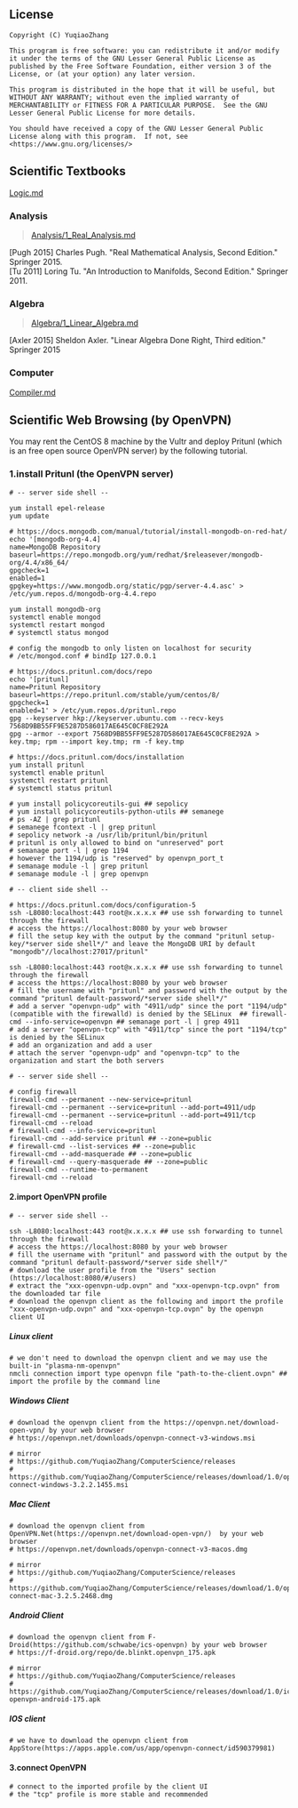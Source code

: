 ## License  
```  
Copyright (C) YuqiaoZhang

This program is free software: you can redistribute it and/or modify it under the terms of the GNU Lesser General Public License as published by the Free Software Foundation, either version 3 of the License, or (at your option) any later version.

This program is distributed in the hope that it will be useful, but WITHOUT ANY WARRANTY; without even the implied warranty of MERCHANTABILITY or FITNESS FOR A PARTICULAR PURPOSE.  See the GNU Lesser General Public License for more details.

You should have received a copy of the GNU Lesser General Public License along with this program.  If not, see <https://www.gnu.org/licenses/>
```  
   

## Scientific Textbooks

[Logic.md](Logic.md)  

### Analysis  
   
> [Analysis/1_Real_Analysis.md](Analysis/1_Real_Analysis.md)    

\[Pugh 2015\] Charles Pugh. "Real Mathematical Analysis, Second Edition." Springer 2015.  
\[Tu 2011\] Loring Tu. "An Introduction to Manifolds, Second Edition." Springer 2011.  

### Algebra  

> [Algebra/1_Linear_Algebra.md](Algebra/1_Linear_Algebra.md)   

\[Axler 2015\] Sheldon Axler. "Linear Algebra Done Right, Third edition." Springer 2015  

### Computer  

[Compiler.md](Compiler.md)  

## Scientific Web Browsing (by OpenVPN)

You may rent the CentOS 8 machine by the Vultr and deploy Pritunl (which is an free open source OpenVPN server) by the following tutorial.

### 1\.install Pritunl (the OpenVPN server)

```shell  
# -- server side shell -- 

yum install epel-release
yum update

# https://docs.mongodb.com/manual/tutorial/install-mongodb-on-red-hat/
echo '[mongodb-org-4.4]
name=MongoDB Repository
baseurl=https://repo.mongodb.org/yum/redhat/$releasever/mongodb-org/4.4/x86_64/
gpgcheck=1
enabled=1
gpgkey=https://www.mongodb.org/static/pgp/server-4.4.asc' > /etc/yum.repos.d/mongodb-org-4.4.repo

yum install mongodb-org
systemctl enable mongod
systemctl restart mongod
# systemctl status mongod

# config the mongodb to only listen on localhost for security
# /etc/mongod.conf # bindIp 127.0.0.1

# https://docs.pritunl.com/docs/repo
echo '[pritunl]
name=Pritunl Repository
baseurl=https://repo.pritunl.com/stable/yum/centos/8/
gpgcheck=1
enabled=1' > /etc/yum.repos.d/pritunl.repo
gpg --keyserver hkp://keyserver.ubuntu.com --recv-keys 7568D9BB55FF9E5287D586017AE645C0CF8E292A
gpg --armor --export 7568D9BB55FF9E5287D586017AE645C0CF8E292A > key.tmp; rpm --import key.tmp; rm -f key.tmp

# https://docs.pritunl.com/docs/installation
yum install pritunl
systemctl enable pritunl
systemctl restart pritunl
# systemctl status pritunl

# yum install policycoreutils-gui ## sepolicy
# yum install policycoreutils-python-utils ## semanege
# ps -AZ | grep pritunl
# semanege fcontext -l | grep pritunl
# sepolicy network -a /usr/lib/pritunl/bin/pritunl
# pritunl is only allowed to bind on "unreserved" port 
# semanage port -l | grep 1194
# however the 1194/udp is "reserved" by openvpn_port_t
# semanage module -l | grep pritunl
# semanage module -l | grep openvpn
```

```shell
# -- client side shell -- 

# https://docs.pritunl.com/docs/configuration-5  
ssh -L8080:localhost:443 root@x.x.x.x ## use ssh forwarding to tunnel through the firewall
# access the https://localhost:8080 by your web browser  
# fill the setup key with the output by the command "pritunl setup-key/*server side shell*/" and leave the MongoDB URI by default "mongodb"//localhost:27017/pritunl"

ssh -L8080:localhost:443 root@x.x.x.x ## use ssh forwarding to tunnel through the firewall
# access the https://localhost:8080 by your web browser
# fill the username with "pritunl" and password with the output by the command "pritunl default-password/*server side shell*/"
# add a server "openvpn-udp" with "4911/udp" since the port "1194/udp" (compatible with the firewalld) is denied by the SELinux  ## firewall-cmd --info-service=openvpn ## semanage port -l | grep 4911
# add a server "openvpn-tcp" with "4911/tcp" since the port "1194/tcp" is denied by the SELinux
# add an organization and add a user  
# attach the server "openvpn-udp" and "openvpn-tcp" to the organization and start the both servers
```

```shell
# -- server side shell -- 

# config firewall
firewall-cmd --permanent --new-service=pritunl
firewall-cmd --permanent --service=pritunl --add-port=4911/udp
firewall-cmd --permanent --service=pritunl --add-port=4911/tcp
firewall-cmd --reload
# firewall-cmd --info-service=pritunl
firewall-cmd --add-service pritunl ## --zone=public
# firewall-cmd --list-services ## --zone=public
firewall-cmd --add-masquerade ## --zone=public
# firewall-cmd --query-masquerade ## --zone=public
firewall-cmd --runtime-to-permanent
firewall-cmd --reload
```

#### 2\.import OpenVPN profile

```shell
# -- server side shell -- 

ssh -L8080:localhost:443 root@x.x.x.x ## use ssh forwarding to tunnel through the firewall
# access the https://localhost:8080 by your web browser
# fill the username with "pritunl" and password with the output by the command "pritunl default-password/*server side shell*/"
# download the user profile from the "Users" section (https://localhost:8080/#/users) 
# extract the "xxx-openvpn-udp.ovpn" and "xxx-openvpn-tcp.ovpn" from the downloaded tar file
# download the openvpn client as the following and import the profile "xxx-openvpn-udp.ovpn" and "xxx-openvpn-tcp.ovpn" by the openvpn client UI
```

##### Linux client  
```shell
# we don't need to download the openvpn client and we may use the built-in "plasma-nm-openvpn"
nmcli connection import type openvpn file "path-to-the-client.ovpn" ## import the profile by the command line
```  

##### Windows Client
```shell
# download the openvpn client from the https://openvpn.net/download-open-vpn/ by your web browser 
# https://openvpn.net/downloads/openvpn-connect-v3-windows.msi

# mirror 
# https://github.com/YuqiaoZhang/ComputerScience/releases
# https://github.com/YuqiaoZhang/ComputerScience/releases/download/1.0/openvpn-connect-windows-3.2.2.1455.msi
```

##### Mac Client
```shell
# download the openvpn client from OpenVPN.Net(https://openvpn.net/download-open-vpn/)  by your web browser 
# https://openvpn.net/downloads/openvpn-connect-v3-macos.dmg

# mirror 
# https://github.com/YuqiaoZhang/ComputerScience/releases
# https://github.com/YuqiaoZhang/ComputerScience/releases/download/1.0/openvpn-connect-mac-3.2.5.2468.dmg
```

##### Android Client
```shell
# download the openvpn client from F-Droid(https://github.com/schwabe/ics-openvpn) by your web browser 
# https://f-droid.org/repo/de.blinkt.openvpn_175.apk

# mirror 
# https://github.com/YuqiaoZhang/ComputerScience/releases
# https://github.com/YuqiaoZhang/ComputerScience/releases/download/1.0/ics-openvpn-android-175.apk
```  

##### IOS client
```shell
# we have to download the openvpn client from AppStore(https://apps.apple.com/us/app/openvpn-connect/id590379981)
```  

#### 3\.connect OpenVPN

```shell
# connect to the imported profile by the client UI
# the "tcp" profile is more stable and recommended
```
